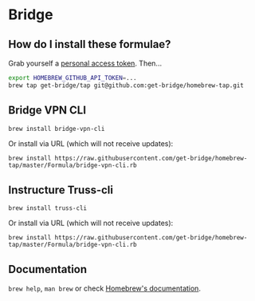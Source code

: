 # Bridge

## How do I install these formulae?

Grab yourself a [personal access token](https://github.com/settings/tokens/new?scopes=repo&description=Homebrew%20for%20Bridge%20Tools). Then...

```bash
export HOMEBREW_GITHUB_API_TOKEN=...
brew tap get-bridge/tap git@github.com:get-bridge/homebrew-tap.git
```

## Bridge VPN CLI

```bash
brew install bridge-vpn-cli
```

Or install via URL (which will not receive updates):

```
brew install https://raw.githubusercontent.com/get-bridge/homebrew-tap/master/Formula/bridge-vpn-cli.rb
```

## Instructure Truss-cli

```
brew install truss-cli
```

Or install via URL (which will not receive updates):

```
brew install https://raw.githubusercontent.com/get-bridge/homebrew-tap/master/Formula/bridge-vpn-cli.rb
```

## Documentation
`brew help`, `man brew` or check [Homebrew's documentation](https://docs.brew.sh).
